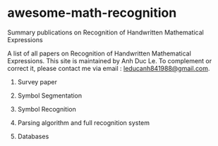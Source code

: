 # awesome-math-recognition

Summary publications on Recognition of Handwritten Mathematical Expressions

A list of all papers on Recognition of Handwritten Mathematical Expressions. This site is maintained by Anh Duc Le. To complement or correct it, please contact me via email : leducanh841988@gmail.com.
1. Survey paper



2. Symbol Segmentation

3. Symbol Recognition

4. Parsing algorithm and full recognition system

5. Databases

